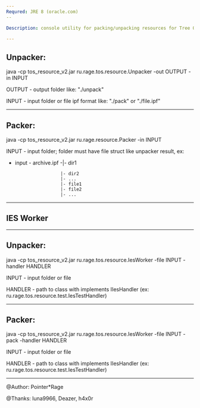 ```yaml
---
Requred: JRE 8 (oracle.com)
--

Description: console utility for packing/unpacking resources for Tree Of Savior

---
```

Unpacker:
--
java -cp tos_resource_v2.jar ru.rage.tos.resource.Unpacker -out OUTPUT -in INPUT


OUTPUT - output folder like: "./unpack"

INPUT - input folder or file ipf format like: "./pack" or "./file.ipf"

---
Packer:
--
java -cp tos_resource_v2.jar ru.rage.resource.Packer -in INPUT

INPUT - input folder; folder must have file struct like unpacker result, ex:

- input - archive.ipf -|- dir1

					   |- dir2
					   |- ...
					   |- file1
					   |- file2
					   |- ...

---
IES Worker
--

---
Unpacker:
--
java -cp tos_resource_v2.jar ru.rage.tos.resource.IesWorker -file INPUT -handler HANDLER

INPUT - input folder or file

HANDLER - path to class with implements IIesHandler (ex: ru.rage.tos.resource.test.IesTestHandler)

---
Packer:
--
java -cp tos_resource_v2.jar ru.rage.tos.resource.IesWorker -file INPUT -pack -handler HANDLER

INPUT - input folder or file

HANDLER - path to class with implements IIesHandler (ex: ru.rage.tos.resource.test.IesTestHandler)

---
@Author: Pointer*Rage

@Thanks: luna9966, Deazer, h4x0r